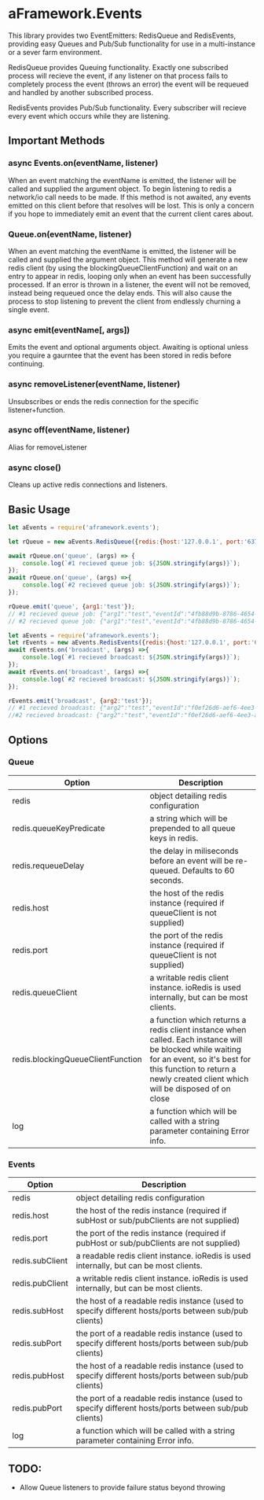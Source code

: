 # aFramework.Events

This library provides two EventEmitters: RedisQueue and RedisEvents, providing easy Queues and Pub/Sub functionality for use in a multi-instance or a sever farm environment.

RedisQueue provides Queuing functionality. Exactly one subscribed process will recieve the event, if any listener on that process fails to completely process the event (throws an error) the event will be requeued and handled by another subscribed process.

RedisEvents provides Pub/Sub functionality. Every subscriber will recieve every event which occurs while they are listening. 

## Important Methods
### async Events.on(eventName, listener)
When an event matching the eventName is emitted, the listener will be called and supplied the argument object.
To begin listening to redis a network/io call needs to be made. If this method is not awaited, any events emitted on this client before that resolves will be lost. This is only a concern if you hope to immediately emit an event that the current client cares about.

### Queue.on(eventName, listener)
When an event matching the eventName is emitted, the listener will be called and supplied the argument object.
This method will generate a new redis client (by using the blockingQueueClientFunction) and wait on an entry to appear in redis, looping only when an event has been successfully processed. If an error is thrown in a listener, the event will not be removed, instead being requeued once the delay ends. This will also cause the process to stop listening to prevent the client from endlessly churning a single event.

### async emit(eventName[, args])
Emits the event and optional arguments object. Awaiting is optional unless you require a gaurntee that the event has been stored in redis before continuing.

### async removeListener(eventName, listener)
Unsubscribes or ends the redis connection for the specific listener+function. 

### async off(eventName, listener)
Alias for removeListener

### async close()
Cleans up active redis connections and listeners.

## Basic Usage
```javascript
let aEvents = require('aframework.events');

let rQueue = new aEvents.RedisQueue({redis:{host:'127.0.0.1', port:'6379'}});

await rQueue.on('queue', (args) => {
    console.log(`#1 recieved queue job: ${JSON.stringify(args)}`);
});
await rQueue.on('queue', (args) =>{
    console.log(`#2 recieved queue job: ${JSON.stringify(args)}`);
});

rQueue.emit('queue', {arg1:'test'});
// #1 recieved queue job: {"arg1":"test","eventId":"4fb88d9b-8786-4654-9e3b-28a7f79fc266","emittedAt":1572026515983}
// #2 recieved queue job: {"arg1":"test","eventId":"4fb88d9b-8786-4654-9e3b-28a7f79fc266","emittedAt":1572026515983}
```
```javascript
let aEvents = require('aframework.events');
let rEvents = new aEvents.RedisEvents({redis:{host:'127.0.0.1', port:'6379'}});
await rEvents.on('broadcast', (args) =>{
    console.log(`#1 recieved broadcast: ${JSON.stringify(args)}`);
});
await rEvents.on('broadcast', (args) =>{
    console.log(`#2 recieved broadcast: ${JSON.stringify(args)}`);
});

rEvents.emit('broadcast', {arg2:'test'});
// #1 recieved broadcast: {"arg2":"test","eventId":"f0ef26d6-aef6-4ee3-ab91-0445a0e75c36","emittedAt":1572026762102}
//#2 recieved broadcast: {"arg2":"test","eventId":"f0ef26d6-aef6-4ee3-ab91-0445a0e75c36","emittedAt":1572026762102}

```

## Options
### Queue
Option | Description
------------ | -------------
redis | object detailing redis configuration
redis.queueKeyPredicate | a string which will be prepended to all queue keys in redis.
redis.requeueDelay | the delay in miliseconds before an event will be re-queued. Defaults to 60 seconds.
redis.host | the host of the redis instance (required if queueClient is not supplied)
redis.port | the port of the redis instance (required if queueClient is not supplied)
redis.queueClient | a writable redis client instance. ioRedis is used internally, but can be most clients.
redis.blockingQueueClientFunction | a function which returns a redis client instance when called. Each instance will be blocked while waiting for an event, so it's best for this function to return a newly created client which will be disposed of on close
log | a function which will be called with a string parameter containing Error info.

### Events
Option | Description
------------ | -------------
redis | object detailing redis configuration
redis.host | the host of the redis instance (required if subHost or sub/pubClients are not supplied)
redis.port | the port of the redis instance (required if pubHost or sub/pubClients are not supplied)
redis.subClient | a readable redis client instance. ioRedis is used internally, but can be most clients.
redis.pubClient | a writable redis client instance. ioRedis is used internally, but can be most clients.
redis.subHost  | the host of a readable redis instance (used to specify different hosts/ports between sub/pub clients)
redis.subPort | the port of a readable redis instance (used to specify different hosts/ports between sub/pub clients)
redis.pubHost  | the host of a readable redis instance (used to specify different hosts/ports between sub/pub clients)
redis.pubPort | the port of a readable redis instance (used to specify different hosts/ports between sub/pub clients)
log | a function which will be called with a string parameter containing Error info.


## TODO:
* Allow Queue listeners to provide failure status beyond throwing
